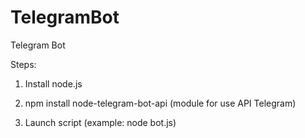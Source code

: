 # TelegramBot
Telegram Bot

Steps:
1) Install node.js

2) npm install node-telegram-bot-api (module for use API Telegram)

3) Launch script (example: node bot.js)

